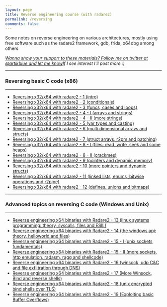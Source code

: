 ```yaml
---
layout: page
title: Reverse engineering course (with radare2)
permalink: /reversing
comments: false
---
```


<div class="row justify-content-between">
<div class="col-md-8 pr-5">
<p>Some notes on reverse engineering on various architectures, mostly using free software such as the radare2 framework, gdb, frida, x64dbg among others</p>

<i><a href="https://www.twitter.com/artikblue">Wanna show your support to these materials? Follow me on twitter at @artikblue and let me know</a>If I see interest I'll post more :)</i>
<hr />
<h3>Reversing basic C code (x86)</h3>
<hr />
<ul>
  <li><a href="https://artik.blue/reversing-radare2-1">Reversing x32/x64 with radare2 - 1 (intro) </a></li>
  <li><a href="https://artik.blue/reversing-radare2-2">Reversing x32/x64 with radare2 - 2 (conditionals) </a></li>
  <li><a href="https://artik.blue/reversing-radare-3">Reversing x32/x64 with radare2 - 3 (funcs, cases and loops)</a></li>
  <li><a href="https://artik.blue/reversing-radare-4">Reversing x32/x64 with radare2 - 4 - I (arrays and strings)</a></li>
  <li><a href="https://artik.blue/reversing-radare-4-ii">Reversing x32/x64 with radare2 - 4 - II (more strings)</a></li>
  <li><a href="https://artik.blue/reversing-radare-5">Reversing x32/x64 with radare2 - 5 (var types and casting)</a></li>
  <li><a href="https://artik.blue/reversing-radare-6">Reversing x32/x64 with radare2 - 6 (multi dimensional arrays and structs)</a></li>
  <li><a href="https://artik.blue/reversing-radare-7">Reversing x32/x64 with radare2 - 7 (struct arrays, r2pm and patching)</a></li>	
  <li><a href="https://artik.blue/reversing-radare-8">Reversing x32/x64 with radare2 - 8 - I (files: read, write, seek and some heaps)</a></li>
  <li><a href="https://artik.blue/reversing-radare-8-i">Reversing x32/x64 with radare2 - 8 - II (crackmes)</a></li>
  <li><a href="https://artik.blue/reversing-radare-9">Reversing x32/x64 with radare2 - 9 (pointers and dynamic memory)</a></li>
  <li><a href="https://artik.blue/reversing-radare-10">Reversing x32/x64 with radare2 - 10 (more pointers and dynamic structs)</a></li>
  <li><a href="https://artik.blue/reversing-radare-11">Reversing x32/x64 with radare2 - 11 (linked lists, enums, bitwise operations and r2pipe)</a></li>
  <li><a href="https://artik.blue/reversing-radare-12">Reversing x32/x64 with radare2 - 12 (defines, unions and bitmaps)</a></li>
</ul>
<hr />
<h3>Advanced topics on reversing C code (Windows and Unix)</h3>
<hr />
<ul>
  <li><a href="https://artik.blue/reversing-radare-13">Reverse engineering x64 binaries with Radare2 - 13 (linux systems programming: theory, syscalls, files and ESIL)</a></li>
  <li><a href="https://artik.blue/reversing-radare-14">Reverse engineering x64 binaries with Radare2 - 14 (the windows api: theory, helloworld and files)</a></li>
  <li><a href="https://artik.blue/reversing-radare-15">Reverse engineering x64 binaries with Radare2 - 15 - I (unix sockets fundamentals)</a></li>
  <li><a href="https://artik.blue/reversing-radare-16">Reverse engineering x64 binaries with Radare2 - 15 - II (more sockets, http emulation, radasm, ragg and shellcode)</a></li>
  <li><a href="https://artik.blue/reversing-radare-17">Reverse engineering x64 binaries with Radare2 - 16 (winsock, udp C&C and file exfiltration through DNS)</a></li>
  <li><a href="https://artik.blue/reversing-radare-18">Reverse engineering x64 binaries with Radare2 - 17 (More Winsock, Bind and reverse shells)</a></li>
  <li><a href="https://artik.blue/reversing-radare-19">Reverse engineering x64 binaries with Radare2 - 18 (unix encrypted bind shells over TLS)</a></li>
  <li><a href="https://artik.blue/reversing-radare-20">Reverse engineering x64 binaries with Radare2 - 19 (Exploiting basic Buffer Overflows)</a></li>
</ul>
